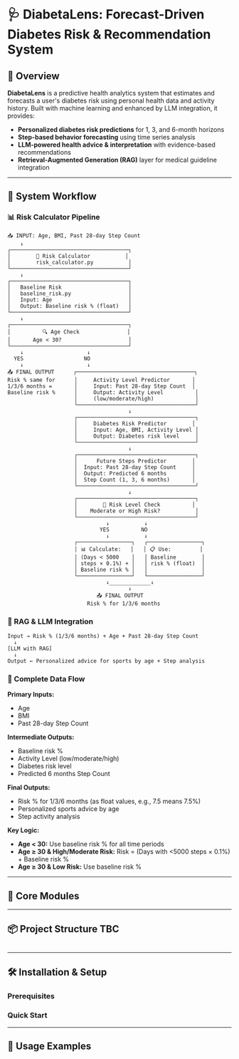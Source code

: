 
# 🩺 DiabetaLens: Forecast-Driven Diabetes Risk & Recommendation System


## 🚀 Overview

**DiabetaLens** is a predictive health analytics system that estimates and forecasts a user's diabetes risk using personal health data and activity history. Built with machine learning and enhanced by LLM integration, it provides:

- **Personalized diabetes risk predictions** for 1, 3, and 6-month horizons
- **Step-based behavior forecasting** using time series analysis
- **LLM-powered health advice & interpretation** with evidence-based recommendations
- **Retrieval-Augmented Generation (RAG)** layer for medical guideline integration

---

## 🧠 System Workflow

### 📊 Risk Calculator Pipeline

```
📥 INPUT: Age, BMI, Past 28-day Step Count
    ↓
┌─────────────────────────────────────┐
│        🏥 Risk Calculator           │
│        risk_calculator.py           │
└─────────────────────────────────────┘
    ↓
┌─────────────────────────────────────┐
│   Baseline Risk                     │
│   baseline_risk.py                  │
│   Input: Age                        │
│   Output: Baseline risk % (float)   │
└─────────────────────────────────────┘
    ↓
┌─────────────────────────────────────┐
│          🔍 Age Check               │
│       Age < 30?                     │
└─────────────────────────────────────┘
    ↓                    ↓
  YES                   NO
    ↓                    ↓
📤 FINAL OUTPUT      ┌─────────────────────────────────────┐
Risk % same for      │     Activity Level Predictor       │
1/3/6 months =       │     Input: Past 28-day Step Count  │
Baseline risk %      │     Output: Activity Level          │
                     │     (low/moderate/high)             │
                     └─────────────────────────────────────┘
                                      ↓
                     ┌─────────────────────────────────────┐
                     │     Diabetes Risk Predictor        │
                     │     Input: Age, BMI, Activity Level │
                     │     Output: Diabetes risk level     │
                     └─────────────────────────────────────┘
                                      ↓
                     ┌─────────────────────────────────────┐
                     │      Future Steps Predictor        │
                     │  Input: Past 28-day Step Count     │
                     │  Output: Predicted 6 months        │
                     │  Step Count (1, 3, 6 months)       │
                     └─────────────────────────────────────┘
                                      ↓
                     ┌─────────────────────────────────────┐
                     │        🎯 Risk Level Check          │
                     │    Moderate or High Risk?           │
                     └─────────────────────────────────────┘
                               ↓           ↓
                             YES          NO
                               ↓           ↓
                     ┌─────────────────┐   ┌─────────────────┐
                     │ 📊 Calculate:   │   │ 📋 Use:         │
                     │ (Days < 5000    │   │ Baseline        │
                     │ steps × 0.1%) + │   │ risk % (float)  │
                     │ Baseline risk % │   │                 │
                     └─────────────────┘   └─────────────────┘
                               ↓_____________↓
                                      ↓
                            📤 FINAL OUTPUT
                         Risk % for 1/3/6 months
```

### 🤖 RAG & LLM Integration

```
Input → Risk % (1/3/6 months) + Age + Past 28-day Step Count
  ↓
[LLM with RAG]
  ↓
Output ← Personalized advice for sports by age + Step analysis
```

### 🔄 Complete Data Flow

**Primary Inputs:**
- Age
- BMI  
- Past 28-day Step Count

**Intermediate Outputs:**
- Baseline risk %
- Activity Level (low/moderate/high)
- Diabetes risk level
- Predicted 6 months Step Count

**Final Outputs:**
- Risk % for 1/3/6 months (as float values, e.g., 7.5 means 7.5%)
- Personalized sports advice by age
- Step activity analysis

**Key Logic:**
- **Age < 30:** Use baseline risk % for all time periods
- **Age ≥ 30 & High/Moderate Risk:** Risk = (Days with <5000 steps × 0.1%) + Baseline risk %
- **Age ≥ 30 & Low Risk:** Use baseline risk %


---

## 🧩 Core Modules



---

## 📦 Project Structure TBC

```

```

---

## 🛠️ Installation & Setup

### Prerequisites


### Quick Start

---

## 🧪 Usage Examples
